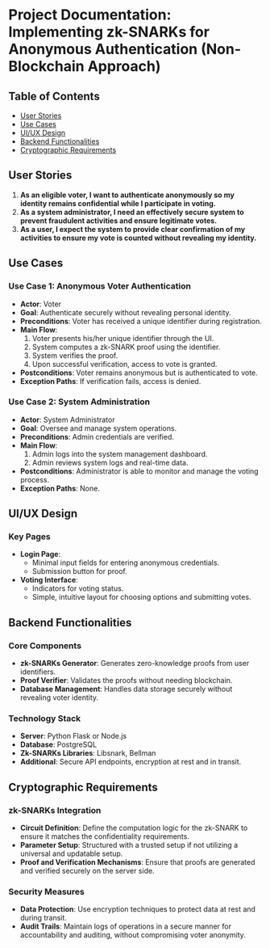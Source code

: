 # Project Documentation: Implementing zk-SNARKs for Anonymous Authentication (Non-Blockchain Approach)

## Table of Contents
- [User Stories](#user-stories)
- [Use Cases](#use-cases)
- [UI/UX Design](#uiux-design)
- [Backend Functionalities](#backend-functionalities)
- [Cryptographic Requirements](#cryptographic-requirements)

## User Stories

1. **As an eligible voter, I want to authenticate anonymously so my identity remains confidential while I participate in voting.**
2. **As a system administrator, I need an effectively secure system to prevent fraudulent activities and ensure legitimate votes.**
3. **As a user, I expect the system to provide clear confirmation of my activities to ensure my vote is counted without revealing my identity.**

## Use Cases

### Use Case 1: Anonymous Voter Authentication
- **Actor**: Voter
- **Goal**: Authenticate securely without revealing personal identity.
- **Preconditions**: Voter has received a unique identifier during registration.
- **Main Flow**:
   1. Voter presents his/her unique identifier through the UI.
   2. System computes a zk-SNARK proof using the identifier.
   3. System verifies the proof.
   4. Upon successful verification, access to vote is granted.
- **Postconditions**: Voter remains anonymous but is authenticated to vote.
- **Exception Paths**: If verification fails, access is denied.

### Use Case 2: System Administration
- **Actor**: System Administrator
- **Goal**: Oversee and manage system operations.
- **Preconditions**: Admin credentials are verified.
- **Main Flow**:
   1. Admin logs into the system management dashboard.
   2. Admin reviews system logs and real-time data.
- **Postconditions**: Administrator is able to monitor and manage the voting process.
- **Exception Paths**: None.

## UI/UX Design

### Key Pages
- **Login Page**:
  - Minimal input fields for entering anonymous credentials.
  - Submission button for proof.
- **Voting Interface**:
  - Indicators for voting status.
  - Simple, intuitive layout for choosing options and submitting votes.

## Backend Functionalities

### Core Components
- **zk-SNARKs Generator**: Generates zero-knowledge proofs from user identifiers.
- **Proof Verifier**: Validates the proofs without needing blockchain.
- **Database Management**: Handles data storage securely without revealing voter identity.

### Technology Stack
- **Server**: Python Flask or Node.js
- **Database**: PostgreSQL
- **Zk-SNARKs Libraries**: Libsnark, Bellman
- **Additional**: Secure API endpoints, encryption at rest and in transit.

## Cryptographic Requirements

### zk-SNARKs Integration
- **Circuit Definition**: Define the computation logic for the zk-SNARK to ensure it matches the confidentiality requirements.
- **Parameter Setup**: Structured with a trusted setup if not utilizing a universal and updatable setup.
- **Proof and Verification Mechanisms**: Ensure that proofs are generated and verified securely on the server side.

### Security Measures
- **Data Protection**: Use encryption techniques to protect data at rest and during transit.
- **Audit Trails**: Maintain logs of operations in a secure manner for accountability and auditing, without compromising voter anonymity.
